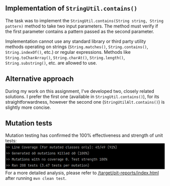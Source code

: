 Implementation of `StringUtil.contains()`
------------------------------------------
The task was to implement the `StringUtil.contains(String string, String pattern)` method to take two
input parameters. The method must verify if the first parameter contains a pattern passed
as the second parameter.

Implementation cannot use any standard library or third party utility methods operating
on strings (`String.matches()`, `String.contains()`, `String.indexOf()`, etc.) or regular expressions.
Methods like `String.toCharArray()`, `String.charAt()`, `String.length()`, `String.substring()`, etc. are allowed to use.

Alternative approach
-------
During my work on this assignment, I've developed two, closely related solutions. I prefer the first one (available in `StringUtil.contains()`), for its straightforwardness, however the second one (`StringUtilAlt.contains()`) is slightly more concise.

Mutation tests
-------
Mutation testing has confirmed the 100% effectiveness and strength of unit tests:  
![img.png](src/main/resources/img.png)  
For a more detailed analysis, please refer to [/target/pit-reports/index.html](/target/pit-reports/index.html) after running `mvn clean test`.
